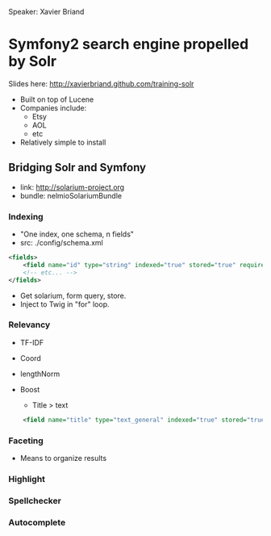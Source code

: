 Speaker: Xavier Briand
# Symfony2 search engine propelled by Solr

Slides here: http://xavierbriand.github.com/training-solr

- Built on top of Lucene
- Companies include:
  - Etsy
  - AOL
  - etc
- Relatively simple to install

## Bridging Solr and Symfony

- link: http://solarium-project.org
- bundle: nelmioSolariumBundle

### Indexing

- "One index, one schema, n fields"
- src: ./config/schema.xml

``` xml
<fields>
	<field name="id" type="string" indexed="true" stored="true" required="true" />
	<!-- etc... -->
</fields>
```

- Get solarium, form query, store.
- Inject to Twig in "for" loop.

### Relevancy
- TF-IDF
- Coord
- lengthNorm

- Boost
  - Title > text

``` xml
	<field name="title" type="text_general" indexed="true" stored="true" />
```

### Faceting

- Means to organize results

### Highlight

### Spellchecker

### Autocomplete
